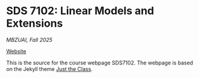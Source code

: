 # SDS 7102: Linear Models and Extensions

_MBZUAI, Fall 2025_

[Website](https://nexais.github.io/sds7102)

This is the source for the course webpage SDS7102. The webpage is based on the Jekyll theme [Just the Class](https://github.com/kevinlin1/just-the-class).
